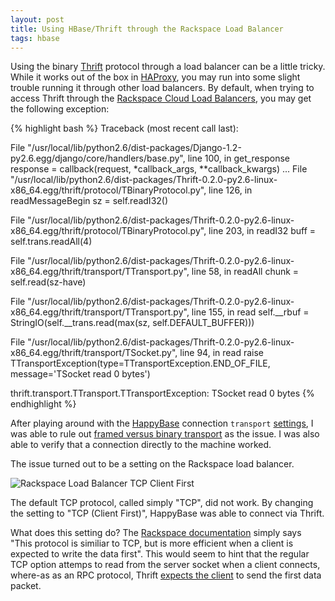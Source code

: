 ```yaml
---
layout: post
title: Using HBase/Thrift through the Rackspace Load Balancer
tags: hbase
---
```


Using the binary [Thrift](http://thrift.apache.org/) protocol through a load balancer can be a little tricky. While it works out of the box in [HAProxy](http://blog.milford.io/2011/07/productionizing-the-hive-thrift-server/), you may run into some slight trouble running it through other load balancers. By default, when trying to access Thrift through the [Rackspace Cloud Load Balancers](http://www.rackspace.com/cloud/load-balancing/), you may get the following exception:

{% highlight bash %}
Traceback (most recent call last):

File "/usr/local/lib/python2.6/dist-packages/Django-1.2-py2.6.egg/django/core/handlers/base.py",
line 100, in get_response
response = callback(request, *callback_args, **callback_kwargs)
...
File "/usr/local/lib/python2.6/dist-packages/Thrift-0.2.0-py2.6-linux-x86_64.egg/thrift/protocol/TBinaryProtocol.py",
line 126, in readMessageBegin
sz = self.readI32()

File "/usr/local/lib/python2.6/dist-packages/Thrift-0.2.0-py2.6-linux-x86_64.egg/thrift/protocol/TBinaryProtocol.py",
line 203, in readI32
buff = self.trans.readAll(4)

File "/usr/local/lib/python2.6/dist-packages/Thrift-0.2.0-py2.6-linux-x86_64.egg/thrift/transport/TTransport.py",
line 58, in readAll
chunk = self.read(sz-have)

File "/usr/local/lib/python2.6/dist-packages/Thrift-0.2.0-py2.6-linux-x86_64.egg/thrift/transport/TTransport.py",
line 155, in read
self.__rbuf = StringIO(self.__trans.read(max(sz, self.DEFAULT_BUFFER)))

File "/usr/local/lib/python2.6/dist-packages/Thrift-0.2.0-py2.6-linux-x86_64.egg/thrift/transport/TSocket.py",
line 94, in read
raise TTransportException(type=TTransportException.END_OF_FILE,
message='TSocket read 0 bytes')

thrift.transport.TTransport.TTransportException: TSocket read 0 bytes
{% endhighlight %}

After playing around with the [HappyBase](https://github.com/wbolster/happybase) connection `transport` [settings](http://happybase.readthedocs.org/en/latest/api.html#connection), I was able to rule out [framed versus binary transport](https://github.com/wbolster/happybase/issues/6) as the issue. I was also able to verify that a connection directly to the machine worked. 

The issue turned out to be a setting on the Rackspace load balancer.

![Rackspace Load Balancer TCP Client First](/blog/images/rackspace_lb.png)

The default TCP protocol, called simply "TCP", did not work. By changing the setting to "TCP (Client First)", HappyBase was able to connect via Thrift.

What does this setting do? The [Rackspace documentation](http://docs.rackspace.com/loadbalancers/api/v1.0/clb-devguide/content/List_Load_Balancing_Protocols-d1e4269.html) simply says "This protocol is similiar to TCP, but is more efficient when a client is expected to write the data first". This would seem to hint that the regular TCP option attemps to read from the server socket when a client connects, where-as as an RPC protocol, Thrift [expects the client](http://en.wikipedia.org/wiki/Apache_Thrift) to send the first data packet.

